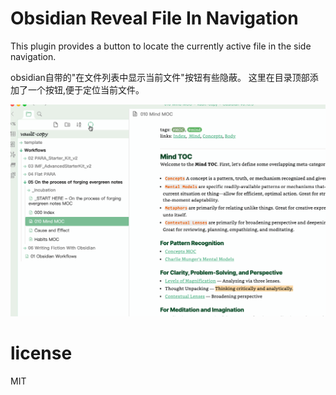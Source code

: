 # Obsidian Reveal File In Navigation


This plugin provides a button to locate the currently active file in the side navigation.

obsidian自带的"在文件列表中显示当前文件"按钮有些隐蔽。 这里在目录顶部添加了一个按钮,便于定位当前文件。

![](./doc/demo.gif)


# license

MIT







